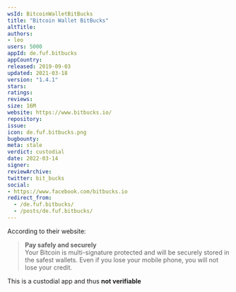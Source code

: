 ```yaml
---
wsId: BitcoinWalletBitBucks
title: "Bitcoin Wallet BitBucks"
altTitle: 
authors:
- leo
users: 5000
appId: de.fuf.bitbucks
appCountry: 
released: 2019-09-03
updated: 2021-03-18
version: "1.4.1"
stars: 
ratings: 
reviews: 
size: 16M
website: https://www.bitbucks.io/
repository: 
issue: 
icon: de.fuf.bitbucks.png
bugbounty: 
meta: stale
verdict: custodial
date: 2022-03-14
signer: 
reviewArchive:
twitter: bit_bucks
social:
- https://www.facebook.com/bitbucks.io
redirect_from:
  - /de.fuf.bitbucks/
  - /posts/de.fuf.bitbucks/
---
```


According to their website:

> **Pay safely and securely**<br>
  Your Bitcoin is multi-signature protected and will be securely stored in the
  safest wallets. Even if you lose your mobile phone, you will not lose your
  credit.

This is a custodial app and thus **not verifiable**
